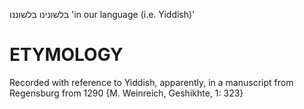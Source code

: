 בלשונינו
בלשוננו
'in our language (i.e. Yiddish)'

ETYMOLOGY
===========
Recorded with reference to Yiddish, apparently, in a manuscript from Regensburg from 1290 {M. Weinreich, Geshikhte, 1: 323}
